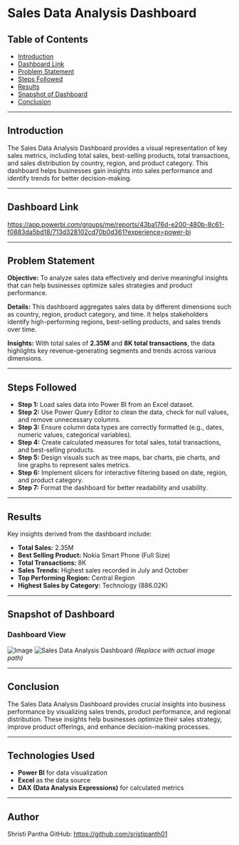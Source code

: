 # Sales Data Analysis Dashboard

## Table of Contents
- [Introduction](#introduction)
- [Dashboard Link](#dashboard-link)
- [Problem Statement](#problem-statement)
- [Steps Followed](#steps-followed)
- [Results](#results)
- [Snapshot of Dashboard](#snapshot-of-dashboard)
- [Conclusion](#conclusion)

---

## Introduction
The Sales Data Analysis Dashboard provides a visual representation of key sales metrics, including total sales, best-selling products, total transactions, and sales distribution by country, region, and product category. This dashboard helps businesses gain insights into sales performance and identify trends for better decision-making.

---

## Dashboard Link
https://app.powerbi.com/groups/me/reports/43ba176d-e200-480b-8c61-f0883da5bd18/713d328102cd70b0d361?experience=power-bi

---

## Problem Statement
**Objective:** To analyze sales data effectively and derive meaningful insights that can help businesses optimize sales strategies and product performance.

**Details:** This dashboard aggregates sales data by different dimensions such as country, region, product category, and time. It helps stakeholders identify high-performing regions, best-selling products, and sales trends over time.

**Insights:** With total sales of **2.35M** and **8K total transactions**, the data highlights key revenue-generating segments and trends across various dimensions.

---

## Steps Followed

- **Step 1:** Load sales data into Power BI from an Excel dataset.
- **Step 2:** Use Power Query Editor to clean the data, check for null values, and remove unnecessary columns.
- **Step 3:** Ensure column data types are correctly formatted (e.g., dates, numeric values, categorical variables).
- **Step 4:** Create calculated measures for total sales, total transactions, and best-selling products.
- **Step 5:** Design visuals such as tree maps, bar charts, pie charts, and line graphs to represent sales metrics.
- **Step 6:** Implement slicers for interactive filtering based on date, region, and product category.
- **Step 7:** Format the dashboard for better readability and usability.

---

## Results
Key insights derived from the dashboard include:

- **Total Sales:** 2.35M
- **Best Selling Product:** Nokia Smart Phone (Full Size)
- **Total Transactions:** 8K
- **Sales Trends:** Highest sales recorded in July and October
- **Top Performing Region:** Central Region
- **Highest Sales by Category:** Technology (886.02K)

---

## Snapshot of Dashboard

### Dashboard View
![Image](https://github.com/user-attachments/assets/dc6488e6-081c-4cb6-906c-388ed4d9000c)
![Sales Data Analysis Dashboard](./path/to/image.png) *(Replace with actual image path)*

---

## Conclusion
The Sales Data Analysis Dashboard provides crucial insights into business performance by visualizing sales trends, product performance, and regional distribution. These insights help businesses optimize their sales strategy, improve product offerings, and enhance decision-making processes.

---

## Technologies Used
- **Power BI** for data visualization
- **Excel** as the data source
- **DAX (Data Analysis Expressions)** for calculated metrics

---

## Author
Shristi Pantha 
GitHub: https://github.com/sristipanth01
